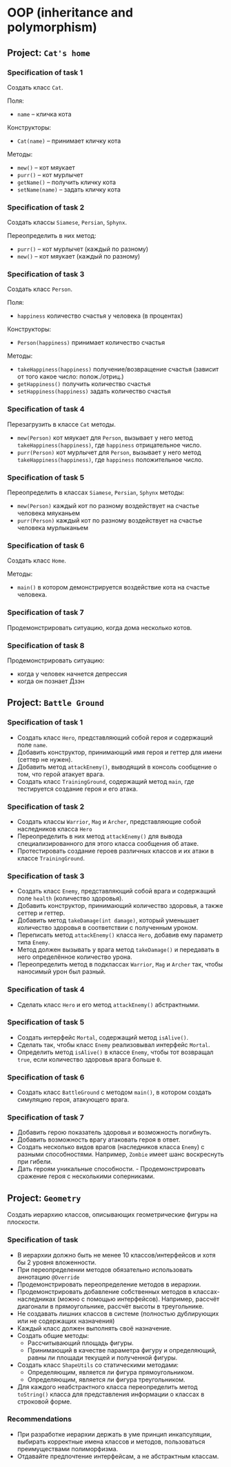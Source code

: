 # OOP (inheritance and polymorphism)


## Project: `Cat's home`
### Specification of task 1
Создать класс `Cat`.

Поля:
- `name` – кличка кота

Конструкторы:
- `Cat(name)` – принимает кличку кота

Методы:
- `mew()` – кот мяукает
- `purr()` – кот мурлычет
- `getName()` – получить кличку кота
- `setName(name)` – задать кличку кота


### Specification of task 2 
Создать классы `Siamese`, `Persian`, `Sphynx`.

Переопределить в них метод:
- `purr()` – кот мурлычет (каждый по разному)
- `mew()` – кот мяукает (каждый по разному)


### Specification of task 3 
Создать класс `Person`.

Поля:
- `happiness` количество счастья у человека (в процентах)

Конструкторы:
- `Person(happiness)` принимает количество счастья

Методы:
- `takeHappiness(happiness)` получение/возвращение счастья (зависит от того какое число: полож./отриц.)
- `getHappiness()` получить количество счастья
- `setHappiness(happiness)` задать количество счастья


### Specification of task 4
Перезагрузить в классе `Cat` методы.
- `mew(Person)` кот мяукает для `Person`, вызывает у него метод `takeHappiness(happiness)`, где `happiness` 
отрицательное число.
- `purr(Person)` кот мурлычет для `Person`, вызывает у него метод `takeHappiness(happiness)`, где `happiness` 
положительное число.


### Specification of task 5
Переопределить в классах `Siamese`, `Persian`, `Sphynx` методы:
- `mew(Person)` каждый кот по разному воздействует на счастье человека мяуканьем
- `purr(Person)` каждый кот по разному воздействует на счастье человека мурлыканьем


### Specification of task 6
Создать класс `Home`.

Методы:
- `main()` в котором демонстрируется воздействие кота на счастье человека.


### Specification of task 7
Продемонстрировать ситуацию, когда дома несколько котов.


### Specification of task 8
Продемонстрировать ситуацию:
- когда у человек начнется депрессия
- когда он познает Дзэн


## Project: `Battle Ground`
### Specification of task 1
- Создать класс `Hero`, представляющий собой героя и содержащий поле `name`.
- Добавить конструктор, принимающий имя героя и геттер для имени (сеттер не нужен).
- Добавить метод `attackEnemy()`, выводящий в консоль сообщение о том, что герой атакует врага.
- Создать класс `TrainingGround`, содержащий метод `main`, где тестируется создание героя и его атака.


### Specification of task 2
- Создать классы `Warrior`, `Mag` и `Archer`, представляющие собой наследников класса `Hero`
- Переопределить в них метод `attackEnemy()` для вывода специализированного для этого класса сообщения об атаке.
- Протестировать создание героев различных классов и их атаки в классе `TrainingGround`.


### Specification of task 3
- Создать класс `Enemy`, представляющий собой врага и содержащий поле `health` (количество здоровья).
- Добавить конструктор, принимающий количество здоровья, а также сеттер и геттер.
- Добавить метод `takeDamage(int damage)`, который уменьшает количество здоровья в соответствии с полученным уроном.
- Переписать метод `attackEnemy()` класса `Hero`, добавив ему параметр типа `Enemy`.
- Метод должен вызывать у врага метод `takeDamage()` и передавать в него определённое количество урона.
- Переопределить метод в подклассах `Warrior`, `Mag` и `Archer` так, чтобы наносимый урон был разный.


### Specification of task 4
- Сделать класс `Hero` и его метод `attackEnemy()` абстрактными.


### Specification of task 5
- Создать интерфейс `Mortal`, содержащий метод `isAlive()`.
- Сделать так, чтобы класс `Enemy` реализовывал интерфейс `Mortal`. 
- Определить метод `isAlive()` в классе `Enemy`, чтобы тот возвращал `true`, если количество здоровья врага больше `0`.


### Specification of task 6
- Создать класс `BattleGround` с методом `main()`, в котором создать симуляцию героя, атакующего врага.


### Specification of task 7
- Добавить герою показатель здоровья и возможность погибнуть.
- Добавить возможность врагу атаковать героя в ответ.
- Создать несколько видов врагов (наследников класса `Enemy`) с разными способностями. Например, `Zombie` имеет шанс
воскреснуть при гибели.
- Дать героям уникальные способности.
- Продемонстрировать сражение героя с несколькими соперниками.


## Project: `Geometry`
Создать иерархию классов, описывающих геометрические фигуры на плоскости.

### Specification of task
- В иерархии должно быть не менее 10 классов/интерфейсов и хотя бы 2 уровня вложенности.
- При переопределении методов обязательно использовать аннотацию `@Override`
- Продемонстрировать переопределение методов в иерархии.
- Продемонстрировать добавление собственных методов в классах-наследниках (можно с помощью интерфейсов). Например,
рассчёт диагонали в прямоугольнике, рассчёт высоты в треугольнике.
- Не создавать лишних классов в системе (полностью дублирующих или не содержащих назначения)
- Каждый класс должен выполнять своё назначение.
- Создать общие методы:
    - Рассчитывающий площадь фигуры.
    - Принимающий в качестве параметра фигуру и определяющий, равны ли площади текущей и полученной фигуры.
- Создать класс `ShapeUtils` со статическими методами:
    - Определяющим, является ли фигура прямоугольником.
    - Определяющим, является ли фигура треугольником.
- Для каждого неабстрактного класса переопределить метод `toString()` класса для представления информации о классах в
строковой форме.


### Recommendations
- При разработке иерархии держать в уме принцип инкапсуляции, выбирать корректные имена классов и методов,
пользоваться преимуществами полиморфизма.
- Отдавайте предпочтение интерфейсам, а не абстрактным классам.